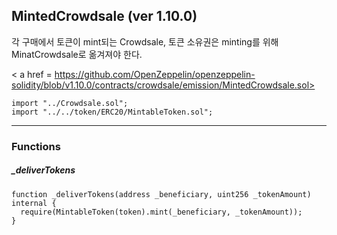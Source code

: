 ## MintedCrowdsale  (ver 1.10.0)

각 구매에서 토큰이 mint되는 Crowdsale, 토큰 소유권은 minting를 위해 MinatCrowdsale로 옮겨져야 한다.

< a href = https://github.com/OpenZeppelin/openzeppelin-solidity/blob/v1.10.0/contracts/crowdsale/emission/MintedCrowdsale.sol>

````
import "../Crowdsale.sol";
import "../../token/ERC20/MintableToken.sol";
````

------



### Functions



##### _deliverTokens 

````
function _deliverTokens(address _beneficiary, uint256 _tokenAmount) internal {
  require(MintableToken(token).mint(_beneficiary, _tokenAmount));
}
````
